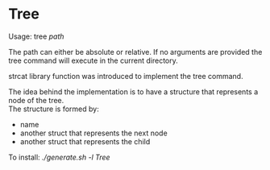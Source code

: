 # Tree

Usage: 
tree <i>path</i>

The path can either be absolute or relative. 
If no arguments are provided the tree command will execute in the current directory. 

strcat library function was introduced to implement the tree command. 

The idea behind the implementation is to have a structure that represents a node of the tree. </br>
The structure is formed by:
<ul>
  <li>name</li>
  <li>another struct that represents the next node</li>
  <li>another struct that represents the child</li>
</ul>

To install: <i>./generate.sh -l Tree</i>
